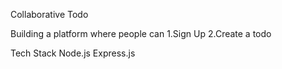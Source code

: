 Collaborative Todo

Building a platform where people can
1.Sign Up
2.Create a todo

Tech Stack
Node.js
Express.js
